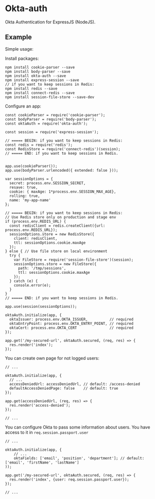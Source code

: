 # Okta-auth

Okta Authentication for ExpressJS (NodeJS).

## Example

Simple usage:

Install packages:

    npm install cookie-parser --save
    npm install body-parser --save
    npm install okta-auth --save
    npm install express-session --save
    // if you want to keep sessions in Redis:
    npm install redis --save
    npm install connect-redis --save
    npm install session-file-store --save-dev

Configure an app:

    const cookieParser = require('cookie-parser');
    const bodyParser = require('body-parser');
    const oktaAuth = require('okta-auth');

    const session = require('express-session');

    // ===== BEGIN: if you want to keep sessions in Redis:
    const redis = require('redis');
    const RedisStore = require('connect-redis')(session);
    // ===== END: if you want to keep sessions in Redis.


    app.use(cookieParser());
    app.use(bodyParser.urlencoded({ extended: false }));

    var sessionOptions = {
      secret: process.env.SESSION_SECRET,
      resave: true,
      cookie: { maxAge: 1*process.env.SESSION_MAX_AGE},
      rolling: true,
      name: 'my-app-name'
    };

    // ===== BEGIN: if you want to keep sessions in Redis:
    // Use Redis store only on production and stage env
    if (process.env.REDIS_URL) {
      const redisClient = redis.createClient({url: process.env.REDIS_URL});
      sessionOptions.store = new RedisStore({
        client: redisClient,
        ttl: sessionOptions.cookie.maxAge
      });
    } else { // Use file store on local environment
      try {
        var FileStore = require('session-file-store')(session);
        sessionOptions.store = new FileStore({
          path: '/tmp/sessions',
          ttl: sessionOptions.cookie.maxAge
        });
      } catch (e) {
        console.error(e);
      }
    }
    // ===== END: if you want to keep sessions in Redis.

    app.use(session(sessionOptions));

    oktaAuth.initialize(app, {
      oktaIssuer: process.env.OKTA_ISSUER,          // required
      oktaEntryPoint: process.env.OKTA_ENTRY_POINT, // required
      oktaCert: process.env.OKTA_CERT               // required
    });

    app.get('/my-secured-url', oktaAuth.secured, (req, res) => {
      res.render('index');
    });

You can create own page for not logged users:

    // ...

    oktaAuth.initialize(app, {
      // ...
      accessDeniedUrl: accessDeniedUrl, // default: /access-denied
      defaultAccessDeniedPage: false    // default: true
    });

    app.get(accessDeniedUrl, (req, res) => {
      res.render('access-denied');
    });

    // ...

You can configure Okta to pass some information about users.
You have access to it in `req.session.passport.user`

    // ...

    oktaAuth.initialize(app, {
        // ...
        oktaFields: ['email', 'position', 'department']; // default: ['email', 'firstName', 'lastName']
    ));

    app.get('/my-secured-url', oktaAuth.secured, (req, res) => {
      res.render('index', {user: req.session.passport.user});
    });

    // ...
